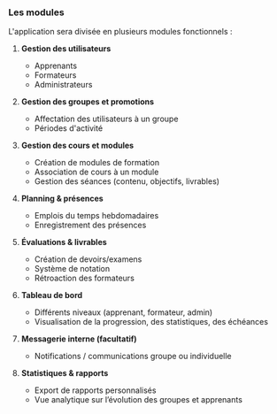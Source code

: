 ### Les modules

L'application sera divisée en plusieurs modules fonctionnels :

1. **Gestion des utilisateurs**

   * Apprenants
   * Formateurs
   * Administrateurs

2. **Gestion des groupes et promotions**

   * Affectation des utilisateurs à un groupe
   * Périodes d'activité

3. **Gestion des cours et modules**

   * Création de modules de formation
   * Association de cours à un module
   * Gestion des séances (contenu, objectifs, livrables)

4. **Planning & présences**

   * Emplois du temps hebdomadaires
   * Enregistrement des présences

5. **Évaluations & livrables**

   * Création de devoirs/examens
   * Système de notation
   * Rétroaction des formateurs

6. **Tableau de bord**

   * Différents niveaux (apprenant, formateur, admin)
   * Visualisation de la progression, des statistiques, des échéances

7. **Messagerie interne (facultatif)**

   * Notifications / communications groupe ou individuelle

8. **Statistiques & rapports**

   * Export de rapports personnalisés
   * Vue analytique sur l’évolution des groupes et apprenants
